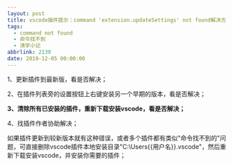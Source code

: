 ```yaml
---
layout: post
title: vscode插件提示：command 'extension.updateSettings' not found解决方法
tags:
  - command not found
  - 命令找不到
  - 清学小记
abbrlink: 2139
date: 2019-12-05 00:00:00
---
```


<!-- wp:paragraph -->

1、更新插件到最新版，看是否解决；

<!-- /wp:paragraph -->

<!-- wp:paragraph -->

2、在插件列表旁的设置按钮上右键安装另一个早期的版本，看是否解决；

<!-- /wp:paragraph -->

<!-- wp:paragraph -->

**3、清除所有已安装的插件，重新下载安装vscode，看是否解决；**

<!-- /wp:paragraph -->

<!-- wp:paragraph -->

4、找插件作者协助解决；

<!-- /wp:paragraph -->

<!-- wp:paragraph -->

如果插件更新到较新版本就有这种错误，或者多个插件都有类似"命令找不到的"问题，可直接删除vscode插件本地安装目录"C:\Users\{{用户名}}\.vscode\"，然后重新下载安装vscode，并安装你需要的插件；

<!-- /wp:paragraph -->